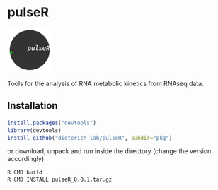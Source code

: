 # pulseR 
<img src="logo.gif" width="100">


Tools for the analysis of RNA metabolic kinetics from RNAseq data.


## Installation
```r
install.packages("devtools")
library(devtools)
install_github("dieterich-lab/pulseR", subdir="pkg")
```

or download, unpack and run inside the directory
(change the version accordingly)

```shell
R CMD build .
R CMD INSTALL pulseR_0.0.1.tar.gz
```